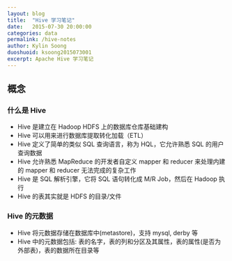 ```yaml
---
layout: blog
title:  "Hive 学习笔记"
date:   2015-07-30 20:00:00
categories: data
permalink: /hive-notes
author: Kylin Soong
duoshuoid: ksoong2015073001
excerpt: Apache Hive 学习笔记
---
```


## 概念

### 什么是 Hive

* Hive 是建立在 Hadoop HDFS 上的数据库仓库基础建构
* Hive 可以用来进行数据库提取转化加载（ETL）
* Hive 定义了简单的类似 SQL 查询语言，称为 HQL，它允许熟悉 SQL 的用户查询数据
* Hive 允许熟悉 MapReduce 的开发者自定义 mapper 和 reducer 来处理内建的 mapper 和 reducer 无法完成的复杂工作
* Hive 是 SQL 解析引擎，它将 SQL 语句转化成 M/R Job，然后在 Hadoop 执行
* Hive 的表其实就是 HDFS 的目录/文件

### Hive 的元数据

* Hive 将元数据存储在数据库中(metastore)，支持 mysql, derby 等
* Hive 中的元数据包括: 表的名字，表的列和分区及其属性，表的属性(是否为外部表)，表的数据所在目录等
